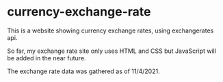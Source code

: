 # currency-exchange-rate

This is a website showing currency exchange rates, using exchangerates api.

So far, my exchange rate site only uses HTML and CSS but JavaScript will be added in the near future.

The exchange rate data was gathered as of 11/4/2021.
